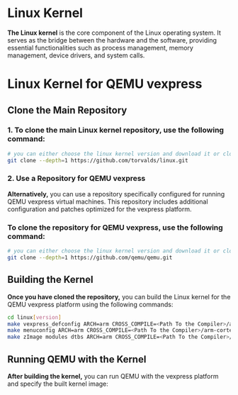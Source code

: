 # Linux Kernel

**The Linux kernel** is the core component of the Linux operating system. It serves as the bridge between the hardware and the software, providing essential functionalities such as process management, memory management, device drivers, and system calls.

# Linux Kernel for QEMU vexpress


## Clone the Main Repository

### 1. To clone the main Linux kernel repository, use the following command:

```bash
# you can either choose the linux kernel version and download it or clone the last commit
git clone --depth=1 https://github.com/torvalds/linux.git
```
### 2. Use a Repository for QEMU vexpress

**Alternatively,** you can use a repository specifically configured for running QEMU vexpress virtual machines. This repository includes additional configuration and patches optimized for the vexpress platform.

### To clone the repository for QEMU vexpress, use the following command:
```bash
# you can either choose the linux kernel version and download it or clone the last commit
git clone --depth=1 https://github.com/qemu/qemu.git
```

## Building the Kernel

**Once you have cloned the repository,** you can build the Linux kernel for the QEMU vexpress platform using the following commands:
```bash
cd linux[version] 
make vexpress_defconfig ARCH=arm CROSS_COMPILE=<Path To the Compiler>/arm-cortexa9_neon-linux-musleabihf-
make menuconfig ARCH=arm CROSS_COMPILE=<Path To the Compiler>/arm-cortexa9_neon-linux-musleabihf-
make zImage modules dtbs ARCH=arm CROSS_COMPILE=<Path To the Compiler>/arm-cortexa9_neon-linux-musleabihf- -j$(nproc)
```

## Running QEMU with the Kernel

**After building the kernel,** you can run QEMU with the vexpress platform and specify the built kernel image:




